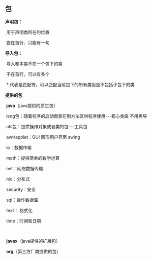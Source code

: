 ## 包

**声明包：**

​		用于声明类所在的位置

​		要在首行、只能有一句

**导入包：**

​		导入和本类不在一个包下的类

​		不在首行，可以有多个

​		* 代表是匹配符，可以匹配当前包下的所有类但是不包括子包下的类

**提供的包**

​		**java**（java提供的原生包）

​				lang包：随着程序的启动而家在到方法区供程序使用---核心类库  不用再导

​				util包：提供操作对象或者类的包---工具包  

​				awt/applet：GUI 图形用户界面    swing

​				io：数据传输

​				math：提供简单的数学运算		

​				net：网络数据传输

​				nio：分布式

​				security：安全

​				sql：操作数据库

​				text： 格式化

​				time：时间和日期

​				

​		**javax**（java提供的扩展包）

​		**org**（第三方厂商提供的包）